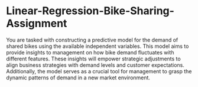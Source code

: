 # Linear-Regression-Bike-Sharing-Assignment
You are tasked with constructing a predictive model for the demand of shared bikes using the available independent variables. This model aims to provide insights to management on how bike demand fluctuates with different features. These insights will empower strategic adjustments to align business strategies with demand levels and customer expectations. Additionally, the model serves as a crucial tool for management to grasp the dynamic patterns of demand in a new market environment.
